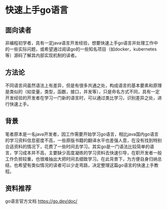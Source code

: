 # 快速上手go语言
## 面向读者
非编程初学者，具有一定java语言开发经验，想要快速上手go语言并处理工作中的一些实际问题，或希望通过阅读go的一些知名项目（如docker，kubernetes等）源码了解其内部实现机制的读者。

## 方法论
不同语言间虽然语法上有差异，但是有很多共通之处，构成语言的基本要素和原理是类似的（如变量，类型，函数，接口，并发等），只是命名方式不同，具有一定开发经验的开发者在学习一门新的语言时，可以通过类比学习，识别差异之处，进行快速上手。

## 背景
笔者原本是一名java开发者，因工作需要开始学习go语言，相比java国内go语言的学习资料信息密度不高，一些原版书籍的翻译水平也差强人意，在没有找到特别合适资料的情况下，花费了一些时间去学习。其实go是一门语法比较简单的语言，学习成本并不高，主要缺少高度凝练的学习资料去快速引导，在职开发者一般工作负担较重，也很难抽出大把时间去细致学习。在此背景下，为方便自身归纳总结，也希望有类似情况的读者可以少走弯路，决定整理这篇go语言的快速上手教程。

## 资料推荐

go语言官方文档 https://go.dev/doc/
